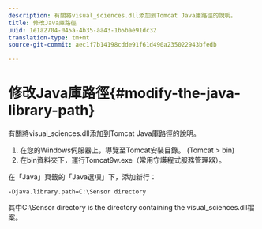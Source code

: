 ```yaml
---
description: 有關將visual_sciences.dll添加到Tomcat Java庫路徑的說明。
title: 修改Java庫路徑
uuid: 1e1a2704-045a-4b35-aa43-1b5bae91dc32
translation-type: tm+mt
source-git-commit: aec1f7b14198cdde91f61d490a235022943bfedb

---
```



# 修改Java庫路徑{#modify-the-java-library-path}

有關將visual_sciences.dll添加到Tomcat Java庫路徑的說明。

1. 在您的Windows伺服器上，導覽至Tomcat安裝目錄。 (Tomcat > bin)
1. 在bin資料夾下，運行Tomcat9w.exe（常用守護程式服務管理器）。

在「Java」頁籤的「Java選項」下，添加新行：

```
-Djava.library.path=C:\Sensor directory
```

其中C:\Sensor directory is the directory containing the visual_sciences.dll檔案。
